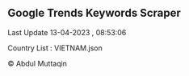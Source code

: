 

## Google Trends Keywords Scraper 
 
Last Update 13-04-2023 , 08:53:06

Country List :
VIETNAM.json



© Abdul Muttaqin 
